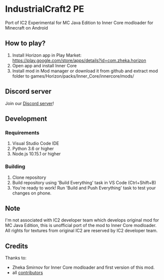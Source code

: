 # IndustrialCraft2 PE
Port of IC2 Experimental for MC Java Edition to Inner Core modloader for Minecraft on Android

## How to play?
1. Install Horizon app in Play Market: https://play.google.com/store/apps/details?id=com.zheka.horizon
2. Open app and install Inner Core
3. Install mod in Mod manager or download it from github and extract mod folder to games/Horizon/packs/Inner_Core/innercore/mods/

## Discord server
Join our [Discord server](https://discord.gg/jPFntnP)!

## Development
### Requirements
1. Visual Studio Code IDE
2. Python 3.6 or higher
3. Node.js 10.15.1 or higher

### Building
1. Clone repository
2. Build repository using 'Build Everything' task in VS Code (Ctrl+Shift+B)
3. You're ready to work! Run 'Build and Push Everything' task to test your changes on phone.

## Note
I'm not associated with IC2 developer team which develops original mod for MC Java Edition, this is unofficial port of the mod to Inner Core modloader.
All rights for textures from original IC2 are reserved by IC2 developer team.

## Credits
Thanks to:
* Zheka Smirnov for Inner Core modloader and first version of this mod.
* all [contributors](https://github.com/MineExplorer/IndustrialCraft_2/graphs/contributors)
